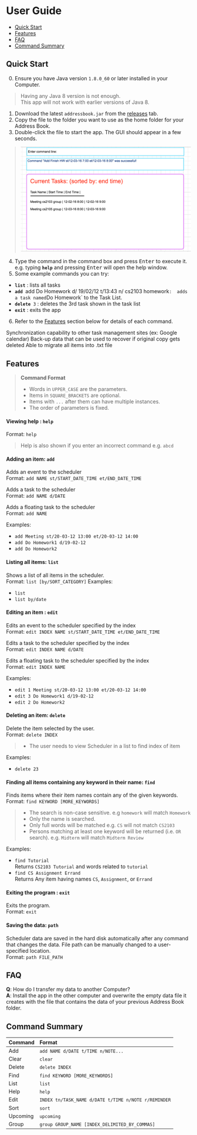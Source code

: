 # User Guide

* [Quick Start](#quick-start)
* [Features](#features)
* [FAQ](#faq)
* [Command Summary](#command-summary)

## Quick Start

0. Ensure you have Java version `1.8.0_60` or later installed in your Computer.<br>
> Having any Java 8 version is not enough. <br>
This app will not work with earlier versions of Java 8.

1. Download the latest `addressbook.jar` from the [releases](../../../releases) tab.
2. Copy the file to the folder you want to use as the home folder for your Address Book.
3. Double-click the file to start the app. The GUI should appear in a few seconds. 
> <img src="images/MockUpUi.png" width="600">

4. Type the command in the command box and press <kbd>Enter</kbd> to execute it. <br>
e.g. typing **`help`** and pressing <kbd>Enter</kbd> will open the help window. 
5. Some example commands you can try:
* **`list`** : lists all tasks
* **`add`**` `add Do Homework d/ 19/02/12 t/13:43 n/ cs2103 homework` : 
adds a task named `Do Homework` to the Task List.
* **`delete`**` 3` : deletes the 3rd task shown in the task list
* **`exit`** : exits the app
6. Refer to the [Features](#features) section below for details of each command.<br>


Synchronization capability to other task management sites (ex: Google calendar)
Back-up data that can be used to recover if original copy gets deleted
Able to migrate all items into .txt file

## Features

> **Command Format**
> * Words in `UPPER_CASE` are the parameters.
> * Items in `SQUARE_BRACKETS` are optional.
> * Items with `...` after them can have multiple instances.
> * The order of parameters is fixed.

#### Viewing help : `help`
Format: `help`

> Help is also shown if you enter an incorrect command e.g. `abcd`
 
#### Adding an item: `add`
Adds an event to the scheduler<br>
Format: `add NAME st/START_DATE_TIME et/END_DATE_TIME` 

Adds a task to the scheduler<br>
Format: `add NAME d/DATE` 

Adds a floating task to the scheduler<br>
Format: `add NAME` 

Examples: 
* `add Meeting st/20-03-12 13:00 et/20-03-12 14:00`
* `add Do Homework1 d/19-02-12`
* `add Do Homework2`

#### Listing all items: `list`
Shows a list of all items in the scheduler.<br>
Format: `list [by/SORT_CATEGORY]`
Examples: 
* `list`
* `list by/date`

#### Editing an item : `edit`
Edits an event to the scheduler specified by the index <br>
Format: `edit INDEX NAME st/START_DATE_TIME et/END_DATE_TIME` 

Edits a task to the scheduler specified by the index <br>
Format: `edit INDEX NAME d/DATE` 

Edits a floating task to the scheduler specified by the index <br>
Format: `edit INDEX NAME` 

Examples: 
* `edit 1 Meeting st/20-03-12 13:00 et/20-03-12 14:00`
* `edit 3 Do Homework1 d/19-02-12`
* `edit 2 Do Homework2`

#### Deleting an item: `delete`
Delete the item selected by the user.<br>
Format: `delete INDEX`

> * The user needs to view Scheduler in a list to find index of item

Examples: 
* `delete 23`

#### Finding all items containing any keyword in their name: `find`
Finds items where their item names contain any of the given keywords.<br>
Format: `find KEYWORD [MORE_KEYWORDS]`

> * The search is non-case sensitive. e.g `homework` will match `Homework`
> * Only the name is searched.
> * Only full words will be matched e.g. `CS` will not match `CS2103`
> * Persons matching at least one keyword will be returned (i.e. `OR` search).
    e.g. `Midterm` will match `Midterm Review`

Examples: 
* `find Tutorial`<br>
  Returns `CS2103 Tutorial` and words related to `tutorial`
* `find CS Assignment Errand`<br>
  Returns Any item having names `CS`, `Assignment`, or `Errand`

#### Exiting the program : `exit`
Exits the program.<br>
Format: `exit`  

#### Saving the data: `path`
Scheduler data are saved in the hard disk automatically after any command that changes the data. File path can be manually changed to a user-specified location.<br>
Format: `path FILE_PATH`

## FAQ

**Q**: How do I transfer my data to another Computer?<br>
**A**: Install the app in the other computer and overwrite the empty data file it creates with 
the file that contains the data of your previous Address Book folder.

## Command Summary

Command | Format  
-------- | :-------- 
Add | `add NAME d/DATE t/TIME n/NOTE...`
Clear | `clear`
Delete | `delete INDEX`
Find | `find KEYWORD [MORE_KEYWORDS]`
List | `list`
Help | `help`
Edit | `INDEX tn/TASK_NAME d/DATE t/TIME n/NOTE r/REMINDER`
Sort | `sort`
Upcoming | `upcoming`
Group | `group GROUP_NAME [INDEX_DELIMITED_BY_COMMAS]`

